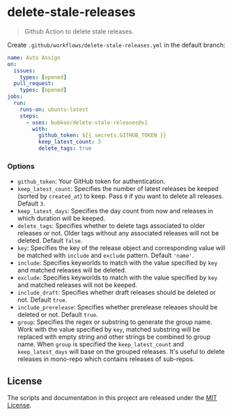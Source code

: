 # delete-stale-releases

> Github Action to delete stale releases.

Create `.github/workflows/delete-stale-releases.yml` in the default branch:

```yaml
name: Auto Assign
on:
  issues:
    types: [opened]
  pull_request:
    types: [opened]
jobs:
  run:
    runs-on: ubuntu-latest
    steps:
      - uses: bubkoo/delete-stale-releases@v1
        with:
          github_token: ${{ secrets.GITHUB_TOKEN }}
          keep_latest_count: 3
          delete_tags: true
```

### Options

- `github_token`: Your GitHub token for authentication.
- `keep_latest_count`: Specifies the number of latest releases be keeped (sorted by `created_at`) to keep. Pass `0` if you want to delete all releases. Default `3`.
- `keep_latest_days`: Specifies the day count from now and releases in which duration will be keeped.
- `delete_tags`: Specifies whether to delete tags associated to older releases or not. Older tags without any associated releases will not be deleted. Default `false`.
- `key`: Specifies the key of the release object and corresponding value will be matched with `include` and `exclude` pattern. Default `'name'`.
- `include`: Specifies keyworlds to match with the value specified by `key` and matched releases will be deleted.
- `exclude`: Specifies keyworlds to match with the value specified by `key` and matched releases will not be keeped.
- `include_draft`: Specifies whether draft releases should be deleted or not. Default `true`.
- `include_prerelease`: Specifies whether prerelease releases should be deleted or not. Default `true`.
- `group`: Specifies the regex or substring to generate the group name. Work with the value specified by `key`, matched substring will be replaced with empty string and other strings be combined to group name. When `group` is specified the `keep_latest_count` and `keep_latest_days` will base on the grouped releases. It's useful to delete releases in mono-repo which contains releases of sub-repos.

## License

The scripts and documentation in this project are released under the [MIT License](LICENSE).
